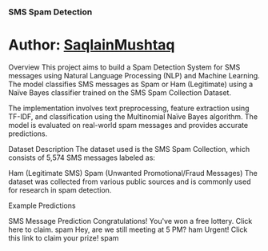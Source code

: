 ### SMS Spam Detection

# Author: [SaqlainMushtaq](https://github.com/Salahuddin-Aayubi)


Overview
This project aims to build a Spam Detection System for SMS messages using Natural Language Processing (NLP) and Machine Learning. The model classifies SMS messages as Spam or Ham (Legitimate) using a Naïve Bayes classifier trained on the SMS Spam Collection Dataset.

The implementation involves text preprocessing, feature extraction using TF-IDF, and classification using the Multinomial Naïve Bayes algorithm. The model is evaluated on real-world spam messages and provides accurate predictions.

Dataset Description
The dataset used is the SMS Spam Collection, which consists of 5,574 SMS messages labeled as:

Ham (Legitimate SMS)
Spam (Unwanted Promotional/Fraud Messages)
The dataset was collected from various public sources and is commonly used for research in spam detection.



Example Predictions

SMS Message  														Prediction
Congratulations! You've won a free lottery. Click here to claim.	spam
Hey, are we still meeting at 5 PM?									ham
Urgent! Click this link to claim your prize!						spam
